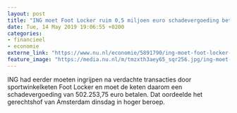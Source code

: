 ```yaml
---
layout: post
title: "ING moet Foot Locker ruim 0,5 miljoen euro schadevergoeding betalen"
date: Tue, 14 May 2019 19:06:55 +0200
categories: 
- financieel 
- economie 
externe_link: "https://www.nu.nl/economie/5891790/ing-moet-foot-locker-ruim-05-miljoen-euro-schadevergoeding-betalen.html"
feature_image: "https://media.nu.nl/m/tmzxth3aey65_sqr256.jpg/ing-moet-foot-locker-ruim-05-miljoen-euro-schadevergoeding-betalen.jpg"
---
```


ING had eerder moeten ingrijpen na verdachte transacties door sportwinkelketen Foot Locker en moet de keten daarom een schadevergoeding van 502.253,75 euro betalen. Dat oordeelde het gerechtshof van Amsterdam dinsdag in hoger beroep.

